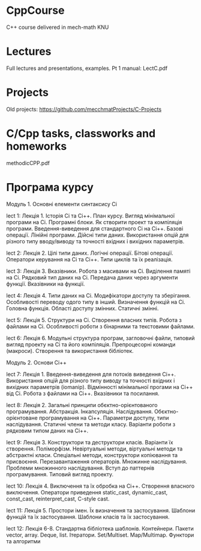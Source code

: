# CppCourse
C++ course delivered in mech-math KNU

# Lectures
Full lectures and presentations, examples.
Pt 1 manual:
LectC.pdf

# Projects

Old projects:
https://github.com/mecchmatProjects/C-Projects

# C/Cpp tasks, classworks and homeworks

methodicCPP.pdf


# Програма курсу

Модуль 1. Основні елементи синтаксису Сі 

lect 1: Лекція 1. Історія Сі та Сі++. План курсу. Вигляд мінімальної програми на Сі. Програмні блоки. Як створити проект та компіляція програми. Введення-виведення для стандартного Сі на Сі++. Базові операції. Лінійні програми. Дійсні типи даних. Використання опцій для різного типу вводу/виводу та точності вхідних і вихідних параметрів. 

lect 2: Лекція 2. Цілі типи даних. Логічні операції. Бітові операції. Оператори керування на Сі та Сі++. Типи циклів та їх реалізація. 

lect 3: Лекція 3. Вказівники. Робота з масивами на Сі. Виділення памяті на Сі. Рядковий тип даних на Сі. Передача даних через аргументи функції. Вказівники на функції.

lect 4: Лекція 4. Типи даних на Сі. Модифікатори доступу та зберігання. Особливості переводу одого типу в інший. Визначення функцій на Сі. Головна функція. Області доступу змінних. Статичні змінні. 

lect 5: Лекція 5. Структури на Сі. Створення власних типів. Робота з файлами на Сі. Особливості роботи з бінарними та текстовими файлами. 

lect 6: Лекція 6. Модульні структура програм, загловочні файли, типовий вигляд проекту на Сі та його компіляція. Препроцесорні команди (макроси). Створення та використання бібліотек.


Модуль 2. Основи Сі++

lect 7: Лекція 1. Введення-виведення для потоків виведення Сі++. Використання опцій для різного типу виводу та точності вхідних і вихідних параметрів (iomanip). Відмінності мінімальної прогами на Сі++ від Сі. Робота з файлами на Сі++. Вказівники та посилання.

lect 8: Лекція 2. Загальні принципи обєктно-орієнтованого програмування. Абстракція. Інкапсуляція. Наслідування. Обєктно-орієнтоване програмування на Сі++. Параметри доступу, типи наслідування.  Статичні члени та методи класу. Варіанти роботи з рядковим типом даних на Сі++. 

lect 9: Лекція 3. Конструктори та деструктори класів. Варіанти їх створення. Поліморфізм. Невіртуальні методи, віртуальні методи та абстрактні класи. Спеціальні методи, конструктори копіювання та присвоєння. Перезавантаження операторів. Множинне наслідування. Проблеми множинного наслідування. Вступ до паттернів програмування. Типовий вигляд проекту.

lect 10: Лекція 4. Виключення та їх обробка на Сі++. Створення власного виключення. Оператори приведення static_cast, dynamic_cast, const_cast, reinterpret_cast, C-style cast.

lect 11: Лекція 5. Простори імен. Їх визначення та застосування. Шаблони функцій та їх застосування. Шаблони класів та їх застосування. 

lect 12: Лекція 6-8. Стандартна бібліотека шаблонів. Контейнери. Пакети vector, array. Deque, list. 
                     Ітератори. Set/Multiset. Map/Multimap. 
                     Функтори та алгоритми
 


